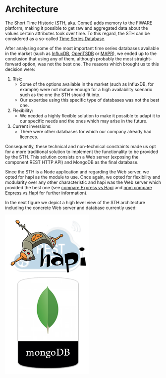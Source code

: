 # Architecture

The Short Time Historic (STH, aka. Comet) adds memory to the FIWARE platform, making it possible to get raw and
aggregated data about the values certain attributes took over time. To this regard, the STH can be considered as a
so-called [Time Series Database](https://en.wikipedia.org/wiki/Time_series_database).

After analysing some of the most important time series databases available in the market (such as
[InfluxDB](https://www.influxdata.com/), [OpenTSDB](http://opentsdb.net/) or [MAPR](https://mapr.com/)), we ended up
to the conclusion that using any of them, although probably the most straight-forward option, was not the best one. The
reasons which brought us to this decision were:

1.  Risk:
    -   Some of the options available in the market (such as InfluxDB, for example) were not mature enough for a high
        availability scenario such as the one the STH should fit into.
    -   Our expertise using this specific type of databases was not the best one.
2.  Flexibility:
    -   We needed a highly flexible solution to make it possible to adapt it to our specific needs and the ones which
        may arise in the future.
3.  Current inversions:
    -   There were other databases for which our company already had licences.

Consequently, these technical and non-technical constraints made us opt for a more traditional solution to implement the
functionality to be provided by the STH. This solution consists on a Web server (exposing the component REST HTTP API)
and MongoDB as the final database.

Since the STH is a Node application and regarding the Web server, we opted for hapi as the module to use. Once again, we
opted for flexibility and modularity over any other characteristic and hapi was the Web server which provided the best
one (see [compare Express vs Hapi](https://strongloop.com/strongblog/compare-express-restify-hapi-loopback/) and
[npm compare Express vs Hapi](https://npmcompare.com/compare/connect,express,hapi,koa) for further information).

In the next figure we depict a high level view of the STH architecture including the concrete Web server and database
currently used:

![STH Architecture](./images/STH_Architecture.png "STH Architecture")

